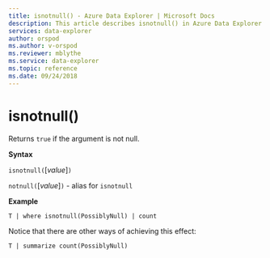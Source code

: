 ```yaml
---
title: isnotnull() - Azure Data Explorer | Microsoft Docs
description: This article describes isnotnull() in Azure Data Explorer.
services: data-explorer
author: orspod
ms.author: v-orspod
ms.reviewer: mblythe
ms.service: data-explorer
ms.topic: reference
ms.date: 09/24/2018
---
```

# isnotnull()

Returns `true` if the argument is not null.

**Syntax**

`isnotnull(`[*value*]`)`

`notnull(`[*value*]`)` - alias for `isnotnull`

**Example**

```kusto
T | where isnotnull(PossiblyNull) | count
```

Notice that there are other ways of achieving this effect:

```kusto
T | summarize count(PossiblyNull)
```